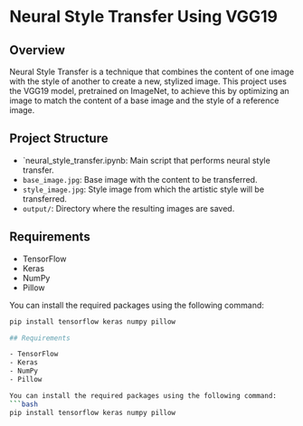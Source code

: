 # Neural Style Transfer Using VGG19

## Overview

Neural Style Transfer is a technique that combines the content of one image with the style of another to create a new, stylized image. This project uses the VGG19 model, pretrained on ImageNet, to achieve this by optimizing an image to match the content of a base image and the style of a reference image.

## Project Structure

- `neural_style_transfer.ipynb: Main script that performs neural style transfer.
- `base_image.jpg`: Base image with the content to be transferred.
- `style_image.jpg`: Style image from which the artistic style will be transferred.
- `output/`: Directory where the resulting images are saved.

## Requirements

- TensorFlow
- Keras
- NumPy
- Pillow

You can install the required packages using the following command:
```bash
pip install tensorflow keras numpy pillow

## Requirements

- TensorFlow
- Keras
- NumPy
- Pillow

You can install the required packages using the following command:
```bash
pip install tensorflow keras numpy pillow

